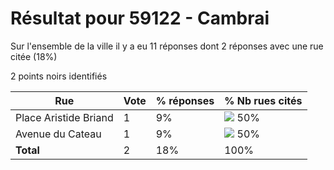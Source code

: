 # Résultat pour 59122 - Cambrai

Sur l'ensemble de la ville il y a eu 11 réponses dont 2 réponses avec une rue citée (18%)

2 points noirs identifiés

| Rue | Vote | % réponses | % Nb rues cités|
|-----|------|------------|----------------|
| Place Aristide Briand | 1 | 9% | <img src="../../img/bar_50.gif" />&nbsp;50%|
| Avenue du Cateau | 1 | 9% | <img src="../../img/bar_50.gif" />&nbsp;50%|
| **Total** | 2 | 18% | 100%|
